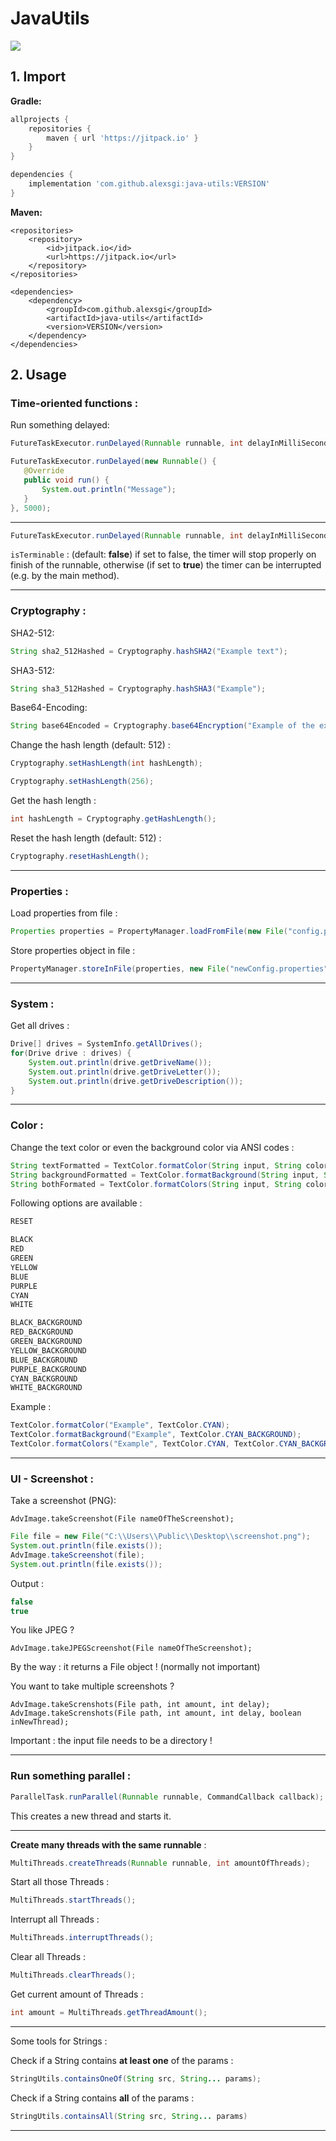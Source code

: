

# JavaUtils

[![](https://jitpack.io/v/alexsgi/java-utils.svg)](https://jitpack.io/#alexsgi/java-utils)

## 1. Import

**Gradle:**
```gradle
allprojects {
	repositories {
		maven { url 'https://jitpack.io' }
	}
}
```
```gradle
dependencies {
	implementation 'com.github.alexsgi:java-utils:VERSION'
}
```
**Maven:**
```maven
<repositories>
	<repository>
		<id>jitpack.io</id>
		<url>https://jitpack.io</url>
	</repository>
</repositories>
```
```maven
<dependencies>
	<dependency>
	    <groupId>com.github.alexsgi</groupId>
	    <artifactId>java-utils</artifactId>
	    <version>VERSION</version>
	</dependency>
</dependencies>
```

## 2. Usage

###  Time-oriented functions :
 
 Run something delayed:
 ```java
FutureTaskExecutor.runDelayed(Runnable runnable, int delayInMilliSeconds);
```
 ```java
FutureTaskExecutor.runDelayed(new Runnable() {
	@Override
    public void run() {
	    System.out.println("Message");
    }
}, 5000);
```
____________________
```java
FutureTaskExecutor.runDelayed(Runnable runnable, int delayInMilliSeconds, boolean isTerminable);
```
```isTerminable``` : (default: **false**) if set to false, the timer will stop properly on finish of the runnable, otherwise (if set to **true**) the timer can be interrupted (e.g. by the main method).

---


### Cryptography :
SHA2-512:
```java
String sha2_512Hashed = Cryptography.hashSHA2("Example text");
```
SHA3-512:
```java
String sha3_512Hashed = Cryptography.hashSHA3("Example");
```
Base64-Encoding:
```java
String base64Encoded = Cryptography.base64Encryption("Example of the example");
```
Change the hash length (default: 512) :
```java
Cryptography.setHashLength(int hashLength);
```
```java
Cryptography.setHashLength(256);
```
Get the hash length :
```java
int hashLength = Cryptography.getHashLength();
```
Reset the hash length (default: 512) :
```java
Cryptography.resetHashLength();
```
---

### Properties :
Load properties from file :
```java
Properties properties = PropertyManager.loadFromFile(new File("config.properties");
```
Store properties object in file :
```java
PropertyManager.storeInFile(properties, new File("newConfig.properties"));
```
---

### System :
Get all drives :
```java
Drive[] drives = SystemInfo.getAllDrives();
for(Drive drive : drives) {
    System.out.println(drive.getDriveName());
    System.out.println(drive.getDriveLetter());
    System.out.println(drive.getDriveDescription());
}
```
---

### Color :
Change the text color or even the background color via ANSI codes :
```java
String textFormatted = TextColor.formatColor(String input, String color);
String backgroundFormatted = TextColor.formatBackground(String input, String backgroundColor);
String bothFormated = TextColor.formatColors(String input, String color, String backgroundColor);
```
Following options are available :
```java
RESET

BLACK
RED
GREEN
YELLOW
BLUE
PURPLE
CYAN
WHITE

BLACK_BACKGROUND
RED_BACKGROUND
GREEN_BACKGROUND
YELLOW_BACKGROUND
BLUE_BACKGROUND
PURPLE_BACKGROUND
CYAN_BACKGROUND
WHITE_BACKGROUND
```
Example :
```java
TextColor.formatColor("Example", TextColor.CYAN);
TextColor.formatBackground("Example", TextColor.CYAN_BACKGROUND);
TextColor.formatColors("Example", TextColor.CYAN, TextColor.CYAN_BACKGROUND);
```
---

### UI - Screenshot :
Take a screenshot (PNG):
```
AdvImage.takeScreenshot(File nameOfTheScreenshot);
```
```java
File file = new File("C:\\Users\\Public\\Desktop\\screenshot.png");
System.out.println(file.exists());
AdvImage.takeScreenshot(file);
System.out.println(file.exists());
```
Output :
```java
false
true
```
You like JPEG ?
```
AdvImage.takeJPEGScreenshot(File nameOfTheScreenshot);
```
By the way : it returns a File object ! (normally not important)

You want to take multiple screenshots ?
```
AdvImage.takeScrenshots(File path, int amount, int delay);
AdvImage.takeScrenshots(File path, int amount, int delay, boolean inNewThread);
```
Important : the input file needs to be a directory !

---

### Run something parallel :
```java
ParallelTask.runParallel(Runnable runnable, CommandCallback callback);
```
This creates a new thread and starts it.

---

**Create many threads with the same runnable** :
```java
MultiThreads.createThreads(Runnable runnable, int amountOfThreads);
```
Start all those Threads :
```java
MultiThreads.startThreads();
```
Interrupt all Threads :
```java
MultiThreads.interruptThreads();
```
Clear all Threads :
```java
MultiThreads.clearThreads();
```
Get current amount of Threads :
```java
int amount = MultiThreads.getThreadAmount();
```
---
Some tools for Strings :

Check if a String contains **at least one** of the params :
```java
StringUtils.containsOneOf(String src, String... params);
```
Check if a String contains **all** of the params :
```java
StringUtils.containsAll(String src, String... params)
```
---
